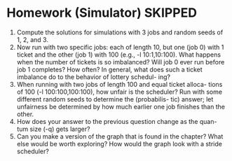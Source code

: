 # Homework (Simulator) SKIPPED
1. Compute the solutions for simulations with 3 jobs and random seeds
of 1, 2, and 3.
2. Now run with two specific jobs: each of length 10, but one (job 0)
with 1 ticket and the other (job 1) with 100 (e.g., -l 10:1,10:100).
What happens when the number of tickets is so imbalanced? Will
job 0 ever run before job 1 completes? How often? In general, what
does such a ticket imbalance do to the behavior of lottery schedul-
ing?
3. When running with two jobs of length 100 and equal ticket alloca-
tions of 100 (-l 100:100,100:100), how unfair is the scheduler?
Run with some different random seeds to determine the (probabilis-
tic) answer; let unfairness be determined by how much earlier one
job finishes than the other.
4. How does your answer to the previous question change as the quan-
tum size (-q) gets larger?
5. Can you make a version of the graph that is found in the chapter?
What else would be worth exploring? How would the graph look
with a stride scheduler?
